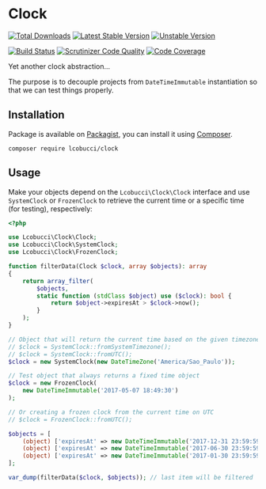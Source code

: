 # Clock

[![Total Downloads](https://img.shields.io/packagist/dt/lcobucci/clock.svg?style=flat-square)](https://packagist.org/packages/lcobucci/clock)
[![Latest Stable Version](https://img.shields.io/packagist/v/lcobucci/clock.svg?style=flat-square)](https://packagist.org/packages/lcobucci/clock)
[![Unstable Version](https://img.shields.io/packagist/vpre/lcobucci/clock.svg?style=flat-square)](https://packagist.org/packages/lcobucci/clock)


[![Build Status](https://img.shields.io/travis/lcobucci/clock/2.0.x.svg?style=flat-square)](http://travis-ci.org/lcobucci/clock)
[![Scrutinizer Code Quality](https://img.shields.io/scrutinizer/g/lcobucci/clock/2.0.x.svg?style=flat-square)](https://scrutinizer-ci.com/g/lcobucci/clock/?branch=2.0.x)
[![Code Coverage](https://img.shields.io/scrutinizer/coverage/g/lcobucci/clock/2.0.x.svg?style=flat-square)](https://scrutinizer-ci.com/g/lcobucci/clock/?branch=2.0.x)

Yet another clock abstraction...

The purpose is to decouple projects from `DateTimeImmutable` instantiation so that we can test things properly.

## Installation

Package is available on [Packagist](http://packagist.org/packages/lcobucci/clock), you can install it using [Composer](http://getcomposer.org).

```shell
composer require lcobucci/clock
```

## Usage

Make your objects depend on the `Lcobucci\Clock\Clock` interface and use `SystemClock` or `FrozenClock` to retrieve the current time or a specific time (for testing), respectively:

```php
<?php

use Lcobucci\Clock\Clock;
use Lcobucci\Clock\SystemClock;
use Lcobucci\Clock\FrozenClock;

function filterData(Clock $clock, array $objects): array
{
    return array_filter(
        $objects,
        static function (stdClass $object) use ($clock): bool {
            return $object->expiresAt > $clock->now();
        }
    );
}

// Object that will return the current time based on the given timezone
// $clock = SystemClock::fromSystemTimezone();
// $clock = SystemClock::fromUTC();
$clock = new SystemClock(new DateTimeZone('America/Sao_Paulo'));

// Test object that always returns a fixed time object
$clock = new FrozenClock(
    new DateTimeImmutable('2017-05-07 18:49:30')
);

// Or creating a frozen clock from the current time on UTC
// $clock = FrozenClock::fromUTC();

$objects = [
    (object) ['expiresAt' => new DateTimeImmutable('2017-12-31 23:59:59')],
    (object) ['expiresAt' => new DateTimeImmutable('2017-06-30 23:59:59')],
    (object) ['expiresAt' => new DateTimeImmutable('2017-01-30 23:59:59')],
];

var_dump(filterData($clock, $objects)); // last item will be filtered
```
